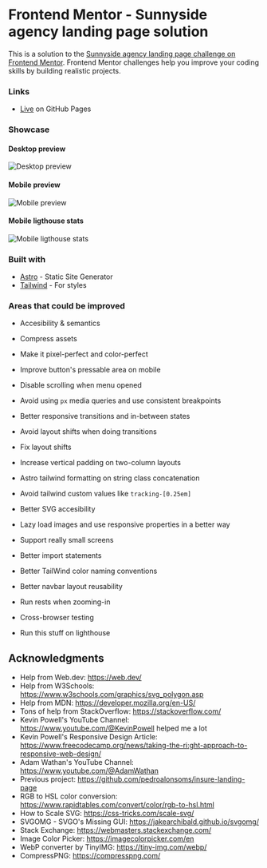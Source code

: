 # Frontend Mentor - Sunnyside agency landing page solution

This is a solution to the [Sunnyside agency landing page challenge on Frontend Mentor](https://www.frontendmentor.io/challenges/sunnyside-agency-landing-page-7yVs3B6ef). Frontend Mentor challenges help you improve your coding skills by building realistic projects.

### Links

- [Live](https://pedroalonsoms.github.io/sunnyside-agency-landing-page/) on GitHub Pages

### Showcase

#### Desktop preview

![Desktop preview](preview-desktop.png)

#### Mobile preview

![Mobile preview](preview-mobile.png)

#### Mobile ligthouse stats

![Mobile ligthouse stats](stats.png)

### Built with

- [Astro](https://astro.build/) - Static Site Generator
- [Tailwind](https://tailwindcss.com/) - For styles

### Areas that could be improved

- Accesibility & semantics
- Compress assets
- Make it pixel-perfect and color-perfect
- Improve button's pressable area on mobile
- Disable scrolling when menu opened
- Avoid using `px` media queries and use consistent breakpoints
- Better responsive transitions and in-between states
- Avoid layout shifts when doing transitions
- Fix layout shifts
- Increase vertical padding on two-column layouts
- Astro tailwind formatting on string class concatenation
- Avoid tailwind custom values like `tracking-[0.25em]`
- Better SVG accesibility
- Lazy load images and use responsive properties in a better way
- Support really small screens
- Better import statements
- Better TailWind color naming conventions
- Better navbar layout reusability

- Run rests when zooming-in
- Cross-browser testing
- Run this stuff on lighthouse

## Acknowledgments

- Help from Web.dev: https://web.dev/
- Help from W3Schools: https://www.w3schools.com/graphics/svg_polygon.asp
- Help from MDN: https://developer.mozilla.org/en-US/
- Tons of help from StackOverflow: https://stackoverflow.com/
- Kevin Powell's YouTube Channel: https://www.youtube.com/@KevinPowell helped me a lot
- Kevin Powell's Responsive Design Article: https://www.freecodecamp.org/news/taking-the-ri:ght-approach-to-responsive-web-design/
- Adam Wathan's YouTube Channel: https://www.youtube.com/@AdamWathan
- Previous project: https://github.com/pedroalonsoms/insure-landing-page
- RGB to HSL color conversion: https://www.rapidtables.com/convert/color/rgb-to-hsl.html
- How to Scale SVG: https://css-tricks.com/scale-svg/
- SVGOMG - SVGO's Missing GUI: https://jakearchibald.github.io/svgomg/
- Stack Exchange: https://webmasters.stackexchange.com/
- Image Color Picker: https://imagecolorpicker.com/en
- WebP converter by TinyIMG: https://tiny-img.com/webp/
- CompressPNG: https://compresspng.com/
